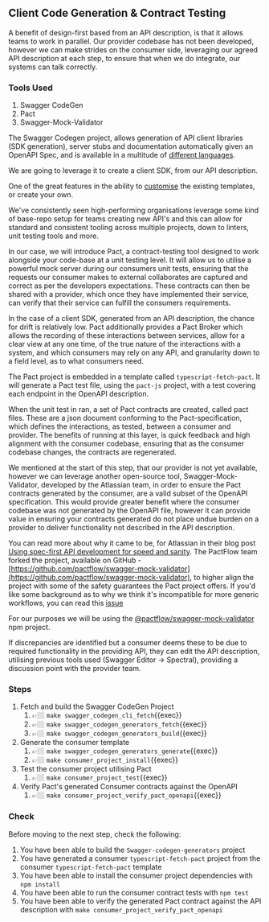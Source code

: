 ## Client Code Generation & Contract Testing

A benefit of design-first based from an API description, is that it allows teams to work in parallel. Our provider codebase has not been developed, however we can make strides on the consumer side, leveraging our agreed API description at each step, to ensure that when we do integrate, our systems can talk correctly.

### Tools Used

1. Swagger CodeGen
2. Pact
3. Swagger-Mock-Validator

The Swagger Codegen project, allows generation of API client libraries (SDK generation), server stubs and documentation automatically given an OpenAPI Spec, and is available in a multitude of [different languages](https://github.com/swagger-api/swagger-codegen?tab=readme-ov-file#overview).

We are going to leverage it to create a client SDK, from our API description.

One of the great features in the ability to [customise](https://github.com/swagger-api/swagger-codegen?tab=readme-ov-file#modifying-the-client-library-format) the existing templates, or create your own.

We've consistently seen high-performing organisations leverage some kind of base-repo setup for teams creating new API's and this can allow for standard and consistent tooling across multiple projects, down to linters, unit testing tools and more.

In our case, we will introduce Pact, a contract-testing tool designed to work alongside your code-base at a unit testing level. It will allow us to utilise a powerful mock server during our consumers unit tests, ensuring that the requests our consumer makes to external collaborates are captured and correct as per the developers expectations. These contracts can then be shared with a provider, which once they have implemented their service, can verify that their service can fulfill the consumers requirements.

In the case of a client SDK, generated from an API description, the chance for drift is relatively low. Pact additionally provides a Pact Broker which allows the recording of these interactions between services, allow for a clear view at any one time, of the true nature of the interactions with a system, and which consumers may rely on any API, and granularity down to a field level, as to what consumers need.

The Pact project is embedded in a template called `typescript-fetch-pact`. It will generate a Pact test file, using the `pact-js` project, with a test covering each endpoint in the OpenAPI description.

When the unit test in ran, a set of Pact contracts are created, called pact files. These are a json document conforming to the Pact-specification, which defines the interactions, as tested, between a consumer and provider. The benefits of running at this layer, is quick feedback and high alignment with the consumer codebase, ensuring that as the consumer codebase changes, the contracts are regenerated.

We mentioned at the start of this step, that our provider is not yet available, however we can leverage another open-source tool, Swagger-Mock-Validator, developed by the Atlassian team, in order to ensure the Pact contracts generated by the consumer, are a valid subset of the OpenAPI specification. This would provide greater benefit where the consumer codebase was not generated by the OpenAPI file, however it can provide value in ensuring your contracts generated do not place undue burden on a provider to deliver functionality not described in the API description.

 You can read more about why it came to be, for Atlassian in their blog post [Using spec-first API development for speed and sanity](https://www.atlassian.com/blog/technology/spec-first-api-development). The PactFlow team forked the project, available on GitHub - [https://github.com/pactflow/swagger-mock-validator](https://github.com/pactflow/swagger-mock-validator), to higher align the project with some of the safety guarantees the Pact project offers. If you'd like some background as to why we think it's incompatible for more generic workflows, you can read this [issue](https://bitbucket.org/atlassian/swagger-mock-validator/issues/84/test-incorrectly-passes-when-mock-expects)

For our purposes we will be using the [@pactflow/swagger-mock-validator](https://www.npmjs.com/package/@pactflow/swagger-mock-validator) npm project.

If discrepancies are identified but a consumer deems these to be due to required functionality in the providing API, they can edit the API description, utilising previous tools used (Swagger Editor -> Spectral), providing a discussion point with the provider team.

### Steps

1. Fetch and build the Swagger CodeGen Project
   1. 👉🏼 `make swagger_codegen_cli_fetch`{{exec}}
   2. 👉🏼 `make swagger_codegen_generators_fetch`{{exec}}
   3. 👉🏼 `make swagger_codegen_generators_build`{{exec}}
2. Generate the consumer template
   1. 👉🏼 `make swagger_codegen_generators_generate`{{exec}}
   2. 👉🏼 `make consumer_project_install`{{exec}}
3. Test the consumer project utilising Pact
   1. 👉🏼 `make consumer_project_test`{{exec}}
4. Verify Pact's generated Consumer contracts against the OpenAPI
   1. 👉🏼 `make consumer_project_verify_pact_openapi`{{exec}}

### Check

Before moving to the next step, check the following:

1. You have been able to build the `Swagger-codegen-generators` project
2. You have generated a consumer `typescript-fetch-pact` project from the consumer `typescript-fetch-pact` template
3. You have been able to install the consumer project dependencies with `npm install`
4. You have been able to run the consumer contract tests with `npm test`
5. You have been able to verify the generated Pact contract against the API description with `make consumer_project_verify_pact_openapi`
